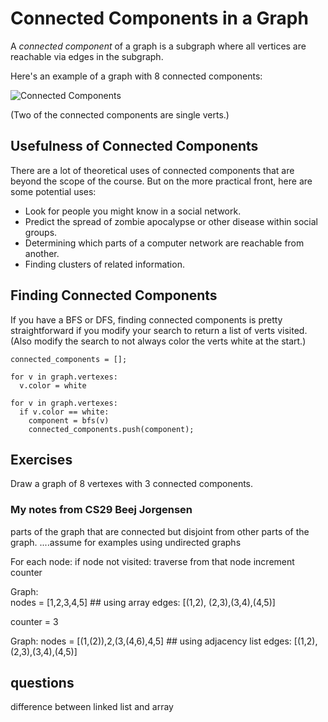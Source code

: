 # Connected Components in a Graph

A _connected component_ of a graph is a subgraph where all vertices are
reachable via edges in the subgraph.

Here's an example of a graph with 8 connected components:

![Connected Components](img/connected-components.png)

(Two of the connected components are single verts.)

## Usefulness of Connected Components

There are a lot of theoretical uses of connected components that are beyond the scope of the course. But on the more practical front, here are some potential uses:

* Look for people you might know in a social network.
* Predict the spread of zombie apocalypse or other disease within social groups.
* Determining which parts of a computer network are reachable from another.
* Finding clusters of related information.

## Finding Connected Components

If you have a BFS or DFS, finding connected components is pretty
straightforward if you modify your search to return a list of verts
visited. (Also modify the search to not always color the verts white at
the start.)

```pseudocode
connected_components = [];

for v in graph.vertexes:
  v.color = white

for v in graph.vertexes:
  if v.color == white:
    component = bfs(v)
	connected_components.push(component);
```

## Exercises

Draw a graph of 8 vertexes with 3 connected components.

### My notes from CS29 Beej Jorgensen
parts of the graph that are connected but disjoint from other parts of the graph.
....assume for examples using undirected graphs

For each node:
    if node not visited:
    traverse from that node
    increment counter

Graph:       
    nodes = [1,2,3,4,5] ## using array
    edges: [(1,2), (2,3),(3,4),(4,5)]

counter = 3

Graph: 
    nodes = [(1,(2)),2,(3,(4,6),4,5] ## using adjacency list
    edges: [(1,2), (2,3),(3,4),(4,5)]


## questions
difference between linked list and array